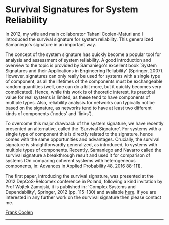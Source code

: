 Survival Signatures for System Reliability
==========================================

In 2012, my wife and main collaborator Tahani Coolen-Maturi and I introduced the survival signature for system reliability. This generalized Samaniego's signature in an important way.

The concept of the system signature has quickly become a popular tool for analysis and assessment of system reliability. A good introduction and overview to the topic is provided by Samaniego's excellent book \`System Signatures and their Applications in Engineering Reliability' (Springer, 2007). However, signatures can only really be used for systems with a single type of component, as all the lifetimes of the components must be exchangeable random quantities (well, one can do a bit more, but it quickly becomes very complicated). Hence, while this work is of theoretic interest, its practical value for real systems is limited, as these tend to have components of multiple types. Also, reliability analysis for networks can typically not be based on the signature, as networks tend to have at least two different kinds of components (\`nodes' and \`links').

To overcome this major drawback of the system signature, we have recently presented an alternative, called the \`Survival Signature'. For systems with a single type of component this is directly related to the signature, hence comes with the same opportunities and advantages. Crucially, the survival signature is straightforwardly generalized, as introduced, to systems with multiple types of components. Recently, Samaniego and Navarro called the survival signature a breakthrough result and used it for comparison of systems (On comparing coherent systems with heterogeneous components, in: Advances in Applied Probability 48, 2016 88-111).

The first paper, introducing the survival signature, was presented at the 2012 DepCoS-Relcomex conference in Poland, following a kind invitation by Prof Wojtek Zamojski, it is published in: \`Complex Systems and Dependability', Springer, 2012 (pp. 115-130) and available [here](Coolen-DepCos12-preprint-online.pdf). If you are interested in any further work on the survival signature then please contact me.

[Frank Coolen](../../people/fc/fc.html)

* * *
